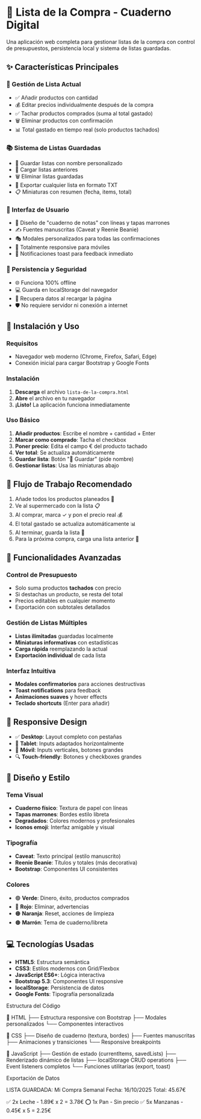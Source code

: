 # 📝 Lista de la Compra - Cuaderno Digital

Una aplicación web completa para gestionar listas de la compra con control de presupuestos, persistencia local y sistema de listas guardadas.

## ✨ **Características Principales**

### **🛒 Gestión de Lista Actual**
- ✅ Añadir productos con cantidad
- 💰 Editar precios individualmente después de la compra
- ✅ Tachar productos comprados (suma al total gastado)
- 🗑️ Eliminar productos con confirmación
- 📊 Total gastado en tiempo real (solo productos tachados)

### **📚 Sistema de Listas Guardadas**
- 💾 Guardar listas con nombre personalizado
- 📂 Cargar listas anteriores
- 🗑️ Eliminar listas guardadas
- 📄 Exportar cualquier lista en formato TXT
- 📋 Miniaturas con resumen (fecha, items, total)

### **🎨 Interfaz de Usuario**
- 📖 Diseño de "cuaderno de notas" con líneas y tapas marrones
- ✍️ Fuentes manuscritas (Caveat y Reenie Beanie)
- 🎭 Modales personalizados para todas las confirmaciones
- 📱 Totalmente responsive para móviles
- 🔔 Notificaciones toast para feedback inmediato

### **💾 Persistencia y Seguridad**
- 🌐 Funciona 100% offline
- 💻 Guarda en localStorage del navegador
- 🔄 Recupera datos al recargar la página
- 🛡️ No requiere servidor ni conexión a internet

## 🚀 **Instalación y Uso**

### **Requisitos**
- Navegador web moderno (Chrome, Firefox, Safari, Edge)
- Conexión inicial para cargar Bootstrap y Google Fonts

### **Instalación**
1. **Descarga** el archivo `lista-de-la-compra.html`
2. **Abre** el archivo en tu navegador
3. **¡Listo!** La aplicación funciona inmediatamente

### **Uso Básico**
1. **Añadir productos**: Escribe el nombre + cantidad + Enter
2. **Marcar como comprado**: Tacha el checkbox
3. **Poner precio**: Edita el campo € del producto tachado
4. **Ver total**: Se actualiza automáticamente
5. **Guardar lista**: Botón "💾 Guardar" (pide nombre)
6. **Gestionar listas**: Usa las miniaturas abajo

## 🎯 **Flujo de Trabajo Recomendado**
1. Añade todos los productos planeados 🛒
2. Ve al supermercado con la lista 📋
3. Al comprar, marca ✓ y pon el precio real 💰
4. El total gastado se actualiza automáticamente 📊
5. Al terminar, guarda la lista 💾
6. Para la próxima compra, carga una lista anterior 📂


## 🔧 **Funcionalidades Avanzadas**

### **Control de Presupuesto**
- Solo suma productos **tachados** con precio
- Si destachas un producto, se resta del total
- Precios editables en cualquier momento
- Exportación con subtotales detallados

### **Gestión de Listas Múltiples**
- **Listas ilimitadas** guardadas localmente
- **Miniaturas informativas** con estadísticas
- **Carga rápida** reemplazando la actual
- **Exportación individual** de cada lista

### **Interfaz Intuitiva**
- **Modales confirmatorios** para acciones destructivas
- **Toast notifications** para feedback
- **Animaciones suaves** y hover effects
- **Teclado shortcuts** (Enter para añadir)

## 📱 **Responsive Design**
- ✅ **Desktop**: Layout completo con pestañas
- 📱 **Tablet**: Inputs adaptados horizontalmente
- 📴 **Móvil**: Inputs verticales, botones grandes
- 🔍 **Touch-friendly**: Botones y checkboxes grandes

## 🎨 **Diseño y Estilo**

### **Tema Visual**
- **Cuaderno físico**: Textura de papel con líneas
- **Tapas marrones**: Bordes estilo libreta
- **Degradados**: Colores modernos y profesionales
- **Iconos emoji**: Interfaz amigable y visual

### **Tipografía**
- **Caveat**: Texto principal (estilo manuscrito)
- **Reenie Beanie**: Títulos y totales (más decorativa)
- **Bootstrap**: Componentes UI consistentes

### **Colores**
- 🟢 **Verde**: Dinero, éxito, productos comprados
- 🔴 **Rojo**: Eliminar, advertencias
- 🟠 **Naranja**: Reset, acciones de limpieza
- 🟤 **Marrón**: Tema de cuaderno/libreta

## 💻 **Tecnologías Usadas**

- **HTML5**: Estructura semántica
- **CSS3**: Estilos modernos con Grid/Flexbox
- **JavaScript ES6+**: Lógica interactiva
- **Bootstrap 5.3**: Componentes UI responsive
- **localStorage**: Persistencia de datos
- **Google Fonts**: Tipografía personalizada

Estructura del Código

📁 HTML
├── Estructura responsive con Bootstrap
├── Modales personalizados
└── Componentes interactivos

📁 CSS
├── Diseño de cuaderno (textura, bordes)
├── Fuentes manuscritas
├── Animaciones y transiciones
└── Responsive breakpoints

📁 JavaScript
├── Gestión de estado (currentItems, savedLists)
├── Renderizado dinámico de listas
├── localStorage CRUD operations
├── Event listeners completos
└── Funciones utilitarias (export, toast)

Exportación de Datos

LISTA GUARDADA: Mi Compra Semanal
Fecha: 16/10/2025
Total: 45.67€

✅ 2x Leche - 1.89€ x 2 = 3.78€
⭕ 1x Pan - Sin precio
✅ 5x Manzanas - 0.45€ x 5 = 2.25€